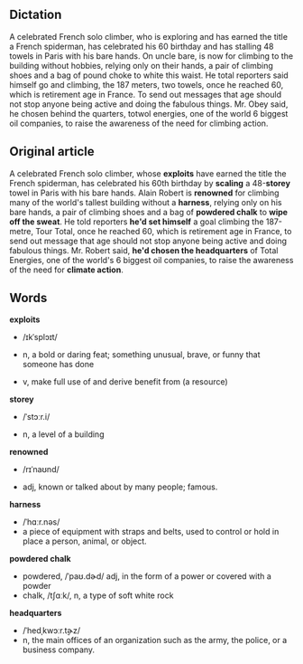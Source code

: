 ## Dictation 

A celebrated French solo climber, who is exploring and has earned the title a French spiderman, has celebrated his 60 birthday and has stalling 48 towels in Paris with his bare hands. 
On uncle bare, is now for climbing to the building without hobbies, relying only on their hands, a pair of climbing shoes and a bag of  pound choke to white this waist. 
He total reporters said himself go and climbing, the 187 meters, two towels, once he reached 60, which is retirement age in France. To send out messages that age should not stop anyone being active and doing the fabulous things. 
Mr. Obey said, he chosen behind the quarters, totwol energies, one of the world 6 biggest oil companies, to raise the awareness of the need for climbing action. 



## Original article 

A celebrated French solo climber, whose **exploits** have earned the title the French spiderman, has celebrated his 60th birthday by **scaling** a 48-**storey** towel in Paris with his bare hands. 
Alain Robert is **renowned** for climbing many of the world's tallest building without a **harness**, relying only on his bare hands, a pair of climbing shoes and a bag of **powdered chalk** to **wipe off the sweat**. 
He told reporters **he'd set himself** a goal climbing the 187-metre, Tour Total, once he reached 60, which is retirement age in France, to send out message that age should not stop anyone being active and doing fabulous things. 
Mr. Robert said, **he'd chosen the headquarters** of Total Energies, one of the world's 6 biggest oil companies, to raise the awareness of the need for **climate action**.  



## Words

**exploits** 

- /ɪkˈsplɔɪt/

- n, a bold or daring feat; something unusual, brave, or funny that someone has done
- v, make full use of and derive benefit from (a resource) 

**storey**

- /ˈstɔːr.i/

- n,  a level of a building

**renowned**

-  /rɪˈnaʊnd/

- adj,  known or talked about by many people; famous.

**harness**

-  /ˈhɑːr.nəs/
- a piece of equipment with straps and belts, used to control or hold in place a person, animal, or object.

**powdered chalk** 

- powdered,  /ˈpaʊ.dɚd/ adj,  in the form of a power or covered with a powder
- chalk,  /tʃɑːk/, n, a type of soft white rock

**headquarters**

- /ˈhedˌkwɔːr.t̬ɚz/
- n, the main offices of an organization such as the army, the police, or a business company.